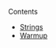 Contents

- [Strings](/Problem%20Solving/Algorithms/Strings/README.md)
- [Warmup](/Problem%20Solving/Algorithms/Warmup/README.md)
